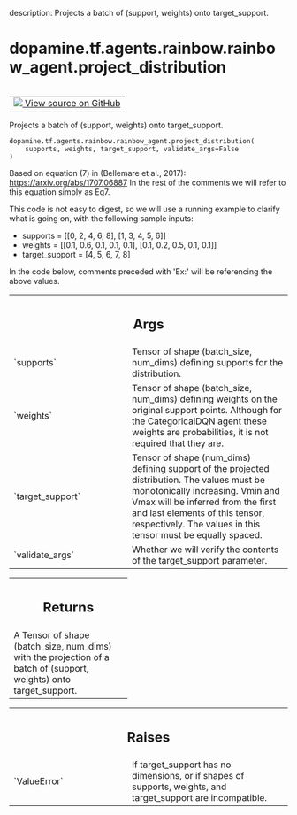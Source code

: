 description: Projects a batch of (support, weights) onto target_support.

<div itemscope itemtype="http://developers.google.com/ReferenceObject">
<meta itemprop="name" content="dopamine.tf.agents.rainbow.rainbow_agent.project_distribution" />
<meta itemprop="path" content="Stable" />
</div>

# dopamine.tf.agents.rainbow.rainbow_agent.project_distribution

<!-- Insert buttons and diff -->

<table class="tfo-notebook-buttons tfo-api nocontent" align="left">
<td>
  <a target="_blank" href="https://github.com/google/dopamine/tree/master/dopamine/tf/agents/rainbow/rainbow_agent.py#L343-L509">
    <img src="https://www.tensorflow.org/images/GitHub-Mark-32px.png" />
    View source on GitHub
  </a>
</td>
</table>



Projects a batch of (support, weights) onto target_support.


<pre class="devsite-click-to-copy prettyprint lang-py tfo-signature-link">
<code>dopamine.tf.agents.rainbow.rainbow_agent.project_distribution(
    supports, weights, target_support, validate_args=False
)
</code></pre>



<!-- Placeholder for "Used in" -->

Based on equation (7) in (Bellemare et al., 2017):
  https://arxiv.org/abs/1707.06887
In the rest of the comments we will refer to this equation simply as Eq7.

This code is not easy to digest, so we will use a running example to clarify
what is going on, with the following sample inputs:

  * supports =       [[0, 2, 4, 6, 8],
                      [1, 3, 4, 5, 6]]
  * weights =        [[0.1, 0.6, 0.1, 0.1, 0.1],
                      [0.1, 0.2, 0.5, 0.1, 0.1]]
  * target_support = [4, 5, 6, 7, 8]

In the code below, comments preceded with 'Ex:' will be referencing the above
values.

<!-- Tabular view -->
 <table class="responsive fixed orange">
<colgroup><col width="214px"><col></colgroup>
<tr><th colspan="2"><h2 class="add-link">Args</h2></th></tr>

<tr>
<td>
`supports`<a id="supports"></a>
</td>
<td>
Tensor of shape (batch_size, num_dims) defining supports for the
distribution.
</td>
</tr><tr>
<td>
`weights`<a id="weights"></a>
</td>
<td>
Tensor of shape (batch_size, num_dims) defining weights on the
original support points. Although for the CategoricalDQN agent these
weights are probabilities, it is not required that they are.
</td>
</tr><tr>
<td>
`target_support`<a id="target_support"></a>
</td>
<td>
Tensor of shape (num_dims) defining support of the projected
distribution. The values must be monotonically increasing. Vmin and Vmax
will be inferred from the first and last elements of this tensor,
respectively. The values in this tensor must be equally spaced.
</td>
</tr><tr>
<td>
`validate_args`<a id="validate_args"></a>
</td>
<td>
Whether we will verify the contents of the target_support
parameter.
</td>
</tr>
</table>



<!-- Tabular view -->
 <table class="responsive fixed orange">
<colgroup><col width="214px"><col></colgroup>
<tr><th colspan="2"><h2 class="add-link">Returns</h2></th></tr>
<tr class="alt">
<td colspan="2">
A Tensor of shape (batch_size, num_dims) with the projection of a batch of
(support, weights) onto target_support.
</td>
</tr>

</table>



<!-- Tabular view -->
 <table class="responsive fixed orange">
<colgroup><col width="214px"><col></colgroup>
<tr><th colspan="2"><h2 class="add-link">Raises</h2></th></tr>

<tr>
<td>
`ValueError`<a id="ValueError"></a>
</td>
<td>
If target_support has no dimensions, or if shapes of supports,
weights, and target_support are incompatible.
</td>
</tr>
</table>

